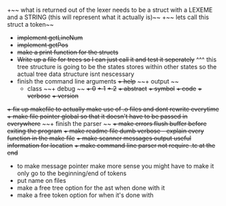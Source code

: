 +~~ what is returned out of the lexer needs to be a struct with a LEXEME and a STRING (this will represent what it actually is)~~
+~~ lets call this struct a token~~
+ ~~implement getLineNum~~
+ ~~implement getPos~~
+ ~~make a print function for the structs~~
+ ~~Write up a file for trees so I can just call it and test it seperately~~
^^^ this tree structure is going to be the states stores within other states so the actual tree data structure isnt nescessary 
+ finish the command line arguments 
    ~~+ help~~
    ~~+ output ~~
    + class
    ~~+ debug ~~
        ~~+ 0~~
        ~~+ 1~~
        ~~+ 2~~
    ~~+ abstract~~ 
    ~~+ symbol~~
    ~~+ code~~
    ~~+ verbose~~
    ~~+ version~~ 

~~+ fix up makefile to actually make use of .o files and dont rewrite everytime~~
~~+ make file pointer global so that it doesn't have to be passed in everywhere~~
~~+ finish the parser ~~
~~+ make errors flush buffer before exiting the program~~
~~+ make readme file dumb verbose - explain every function in the make file~~ 
~~+ make scanner messages output useful information for location~~
~~+ make command line parser not require .tc at the end~~ 
+ to make message pointer make more sense you might have to make it only go to the beginning/end of tokens 
+ put name on files
+ make a free tree option for the ast when done with it
+ make a free token option for when it's done with
